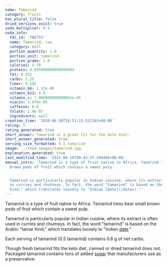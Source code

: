 ```yaml
---
name: Tamarind
category: fruits
has_plural_title: false
dried_versions_exist: true
usda_multiplier: 0.5
usda_info:
  fdc_id: '786753'
  name: Tamarind, raw
  category: null
  portion_quantity: 1.0
  portion_unit: tamarind
  portion_grams: 2.0
  calories: 4.78
  protein: 0.055999999999999994
  fat: 0.012
  carbs: 1.25
  fiber: 0.102
  vitamin_b6: 1.32e-06
  vitamin_b12: 0.0
  vitamin_c: 7.000000000000001e-05
  niacin: 3.876e-05
  caffeine: 0.0
  folate: 2.8e-07
  ingredients: null
creation_time: '2020-06-30T18:51:23.532163+00:00'
rating: 5
rating_generated: true
short_answer: Tamarind is a great fit for the keto diet.
short_answer_generated: true
serving_size_formatted: 0.5 tamarind
image: ../food-images/tamarind.jpg
explanation_generated: true
last_modified_time: '2021-06-16T00:43:37.204466+00:00'
manual_intro: 'Tamarind is a type of fruit native to Africa. Tamarind tress bear small
  brown pods of fruit which contain a sweet pulp.


  Tamarind is particularly popular in Indian cuisine, where its extract is often used
  in curries and chutneys. In fact, the word "tamarind" is based on the Arabic "tamar
  hind," which translates loosely to "Indian [date](/dates)."'
---
```

Tamarind is a type of fruit native to Africa. Tamarind tress bear small brown pods of fruit which contain a sweet pulp.

Tamarind is particularly popular in Indian cuisine, where its extract is often used in curries and chutneys. In fact, the word "tamarind" is based on the Arabic "tamar hind," which translates loosely to "Indian [date](/dates)."

Each serving of tamarind (0.5 tamarind) contains 0.6 g of net carbs.

Though fresh tamarind fits the keto diet, canned or dried tamarind does not. Packaged tamarind contains tons of added [sugar](/sugar) that manufacturers use as a preservative.

